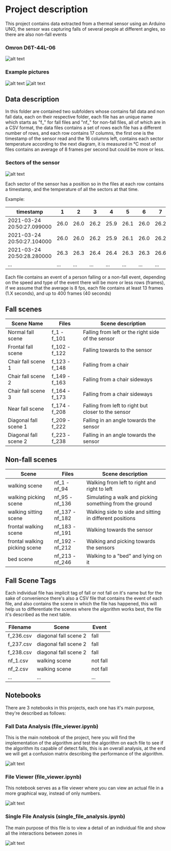 # Project description
This project contains data extracted from a thermal sensor using an Arduino UNO, the sensor was capturing falls of several people 
at different angles, so there are also non-fall events

### Omron D6T-44L-06
![alt text](images/sensor.png "Omron D6T-44L-06")

### Example pictures
![alt text](images/example_01.jpg "fallen person")
![alt text](images/example_02.jpg "person lying on the floor")

## Data description
In this folder are contained two subfolders whose contains fall data and non fall data, each on their respective folder, 
each file has an unique name which starts as "f_" for fall files and "nf_" for non-fall files, all of which are in a CSV 
format, the data files contains a set of rows each file has a different number of rows, and each row contains 17 columns,
the first one is the timestamp of the sensor read and the 16 columns left, contains each sector temperature according to 
the next diagram, it is measured in ℃ most of files contains an average of 8 frames per second but could be more or less.

### Sectors of the sensor
![alt text](images/diagram.png "sensor")

Each sector of the sensor has a position so in the files at each row contains a timestamp, and the temperature of all the sectors
at that time.

Example:

| timestamp                  | 1    | 2    | 3    | 4    | 5    | 6    | 7    | 8    | 9    | 10   | 11   | 12   | 13   | 14   | 15   | 16   |
|----------------------------|------|------|------|------|------|------|------|------|------|------|------|------|------|------|------|------|
| 2021-03-24 20:50:27.099000 | 26.0 | 26.0 | 26.2 | 25.9 | 26.1 | 26.0 | 26.2 | 25.9 | 25.9 | 26.2 | 26.7 | 26.6 | 24.9 | 25.4 | 25.7 | 25.7 |
| 2021-03-24 20:50:27.104000 | 26.0 | 26.0 | 26.2 | 25.9 | 26.1 | 26.0 | 26.2 | 25.9 | 25.9 | 26.2 | 26.7 | 26.6 | 24.9 | 25.4 | 25.7 | 25.7 |
| 2021-03-24 20:50:28.280000 | 26.3 | 26.3 | 26.4 | 26.4 | 26.3 | 26.3 | 26.6 | 26.3 | 26.0 | 26.4 | 26.9 | 26.9 | 25.2 | 25.7 | 26.1 | 26.0 |
| ...                        | ...  | ...  | ...  | ...  | ...  | ...  | ...  | ...  | ...  | ...  | ...  | ...  | ...  | ...  | ...  | ...  |

Each file contains an event of a person falling or a non-fall event, depending on the speed and type of the event there will be more 
or less rows (frames), if we assume that the average is 8 fps, each file contains at least 13 frames (1.X seconds), and up to 400 
frames (40 seconds)

## Fall scenes

| Scene Name            | Files         | Scene description                                   |
|-----------------------|---------------|-----------------------------------------------------|
| Normal fall scene     | f_1 - f_101   | Falling from left or the right side of the sensor   |
| Frontal fall scene    | f_102 - f_122 | Falling towards to the sensor                       |
| Chair fall scene 1    | f_123 - f_148 | Falling from a chair                                |
| Chair fall scene 2    | f_149 - f_163 | Falling from a chair sideways                       |
| Chair fall scene 3    | f_164 - f_173 | Falling from a chair sideways                       |
| Near fall scene       | f_174 - f_208 | Falling from left to right but closer to the sensor |
| Diagonal fall scene 1 | f_209 - f_222 | Falling in an angle towards the sensor              |
| Diagonal fall scene 2 | f_223 - f_238 | Falling in an angle towards the sensor              |



## Non-fall scenes

| Scene                         | Files            | Scene description                                       |
|-------------------------------|------------------|---------------------------------------------------------|
| walking scene                 | nf_1 - nf_94     | Walking from left to right and right to left            |
| walking picking scene         | nf_95 - nf_136   | Simulating a walk and picking something from the ground |
| walking sitting scene         | nf_137 - nf_182  | Walking side to side and sitting in different positions |
| frontal walking scene         | nf_183 - nf_191  | Walking towards the sensor                              |
| frontal walking picking scene | nf_192 - nf_212  | Walking and picking towards the sensors                 |
| bed scene                     | nf_213  - nf_246 | Walking to a "bed" and lying on it                      |


## Fall Scene Tags
Each individual file has implicit tag of fall or not fall on it's name  but for the sake of convenience there's also a CSV file that contains the event of each file, and also contains the scene in which the file has happened, this will help us to differentiate the scenes where the algorithm works best, the file it's described as the next table.

| Filename  | Scene                 | Event    |
|-----------|-----------------------|----------|
| f_236.csv | diagonal fall scene 2 | fall     |
| f_237.csv | diagonal fall scene 2 | fall     |
| f_238.csv | diagonal fall scene 2 | fall     |
| nf_1.csv  | walking scene         | not fall |
| nf_2.csv  | walking scene         | not fall |
| ...       | ...                   | ...      |


## Notebooks
There are 3 notebooks in this projects, each one has it's main purpose, they're described as follows:


### Fall Data Analysis (file_viewer.ipynb)
This is the main notebook of the project, here you will find the implementation of the algorithm and test the algorithm on each file to see if the algorithm its capable of detect falls, this is an overall analysis, at the end we will get a confusion matrix describing the performance of the algorithm. 

![alt text](images/notebook_fall_data_analysis.png "fall data analysis")



### File Viewer (file_viewer.ipynb)
This notebook serves as a file viewer where you can view an actual file in a more graphical way, instead of only numbers.

![alt text](images/notebook_file_viewer.png "file viewer")


### Single File Analysis (single_file_analysis.ipynb)
The main purpose of this file is to view a detail of an individual file and show all the interactions between zones in 

![alt text](images/notebook_single_file_analysis.png "single file analysis")